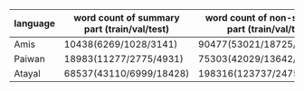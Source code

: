 |language|word count of summary part (train/val/test)|word count of non-summary part (train/val/test)|
|---|---|---|
|Amis|10438(6269/1028/3141)|90477(53021/18725/18731)|
|Paiwan|18983(11277/2775/4931)|75303(42029/13642/19632)|
|Atayal|68537(43110/6999/18428)|198316(123737/24750/49829)|
